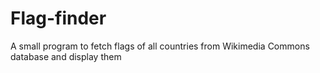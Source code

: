 # Flag-finder
A small program to fetch flags of all countries from Wikimedia Commons database and display them
